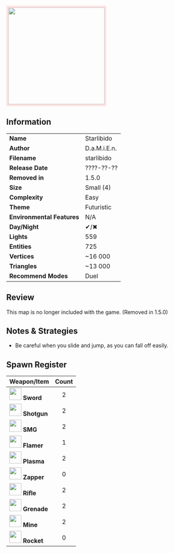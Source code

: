 <img style='border:5px solid #ffe0e0e0' src="../images/maps/starlibido.png" width="256px" />

## Information

|                            |              |
|----------------------------|--------------|
| **Name**                   | Starlibido   |
| **Author**                 | D.a.M.i.E.n. |
| **Filename**               | starlibido   |
| **Release Date**           | ????-??-??   |
| **Removed in**             | 1.5.0        |
| **Size**                   | Small (4)    |
| **Complexity**             | Easy         |
| **Theme**                  | Futuristic   |
| **Environmental Features** | N/A          |
| **Day/Night**              | ✔/✖          |
| **Lights**                 | 559          |
| **Entities**               | 725          |
| **Vertices**               | ~16 000      |
| **Triangles**              | ~13 000      |
| **Recommend Modes**        | Duel         |

## Review

This map is no longer included with the game. (Removed in 1.5.0)

## Notes & Strategies

- Be careful when you slide and jump, as you can fall off easily.

## Spawn Register

| Weapon/Item                                                         | Count |
|---------------------------------------------------------------------|:-----:|
| <img src="../images/weapons/sword.png" width="32px"/> **Sword**     |   2   |
| <img src="../images/weapons/shotgun.png" width="32px"/> **Shotgun** |   2   |
| <img src="../images/weapons/smg.png" width="32px"/> **SMG**         |   2   |
| <img src="../images/weapons/flamer.png" width="32px"/> **Flamer**   |   1   |
| <img src="../images/weapons/plasma.png" width="32px"/> **Plasma**   |   2   |
| <img src="../images/weapons/zapper.png" width="32px"/> **Zapper**   |   0   |
| <img src="../images/weapons/rifle.png" width="32px"/> **Rifle**     |   2   |
| <img src="../images/weapons/grenade.png" width="32px"/> **Grenade** |   2   |
| <img src="../images/weapons/mine.png" width="32px"/> **Mine**       |   2   |
| <img src="../images/weapons/rocket.png" width="32px"/> **Rocket**   |   0   |
